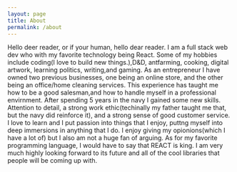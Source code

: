 ```yaml
---
layout: page
title: About
permalink: /about
---
```



Hello deer reader, or if your human, hello dear reader. I am a full stack web dev who with my favorite technology being React.  Some of my hobbies include coding(I love to build
new things.),D&D, antfarming, cooking, digital artwork, learning politics, writing,and gaming. As an entrepreneur I have owned two previous businesses, one being an online store, and the other being an office/home cleaning services. This experience has taught me how to be a good salesman,and how to handle myself in a professional envirnment.   After spending 5 years in the navy I gained some
new skills. Attention to detail, a strong work ethic(techinally my father taught me that, but the navy did reinforce it), and a strong sense of good 
customer service. I love to learn and I put passion into things that I enjoy, puttng myself into deep immersions in anything that I do.  I enjoy giving my opionions(which I have a lot of) but 
I also am not a huge fan of arguing. As for my favorite programming language, I would have to say that REACT is king. I am very much highly looking forward to its future and all of the cool libraries 
that people will be coming up with. 






